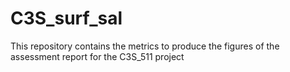 # C3S_surf_sal
This repository contains the metrics to produce the figures of the assessment report for the C3S_511 project
